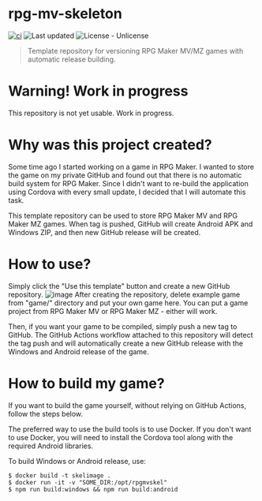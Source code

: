 # rpg-mv-skeleton
[![ci](https://github.com/danrog303/rpg-mv-skeleton/actions/workflows/ci.yml/badge.svg)](https://github.com/danrog303/rpg-mv-skeleton/actions/workflows/ci.yml)
![Last updated](https://img.shields.io/github/last-commit/danrog303/rpg-mv-skeleton)
![License - Unlicense](https://img.shields.io/badge/license-Unlicense-blue)
> Template repository for versioning RPG Maker MV/MZ games with automatic release building.

# Warning! Work in progress
This repository is not yet usable. Work in progress.

# Why was this project created?
Some time ago I started working on a game in RPG Maker. I wanted to store the game on my private GitHub and found out that there is 
no automatic build system for RPG Maker. Since I didn't want to re-build the 
application using Cordova with every small update, I decided that I will automate this 
task.

This template repository can be used to store RPG Maker MV and RPG Maker MZ games. When tag is pushed, GitHub will
create Android APK and Windows ZIP, and then new GitHub release will be created.

# How to use?
Simply  click the "Use this template" button and create a new GitHub repository.
![image](https://user-images.githubusercontent.com/32397526/214673856-0eca9cf6-0ee0-4e44-aabb-4b9d14f49bda.png)
After creating the repository, delete example game from "game/" directory and put your own game here.
You can put a game project from RPG Maker MV or RPG Maker MZ - either will work.

Then, if you want your game to be compiled, simply push a new tag to GitHub. 
The GitHub Actions workflow attached to this repository will detect the tag push and will automatically create 
a new GitHub release with the Windows and Android release of the game.

# How to build my game?
If you want to build the game yourself, without relying on GitHub Actions, follow the steps below.  

The preferred way to use the build tools is to use Docker. If you don't want to use Docker, you will need to install the Cordova tool along with the required Android libraries.

To build Windows or Android release, use:
```shell
$ docker build -t skelimage .
$ docker run -it -v "SOME_DIR:/opt/rpgmvskel"
$ npm run build:windows && npm run build:android
```